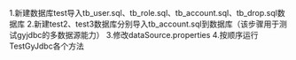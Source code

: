1.新建数据库test导入tb_user.sql、tb_role.sql、tb_account.sql、tb_drop.sql数据库
2.新建test2、test3数据库分别导入tb_account.sql到数据库（该步骤用于测试gyjdbc的多数据源能力）
3.修改dataSource.properties
4.按顺序运行TestGyJdbc各个方法
